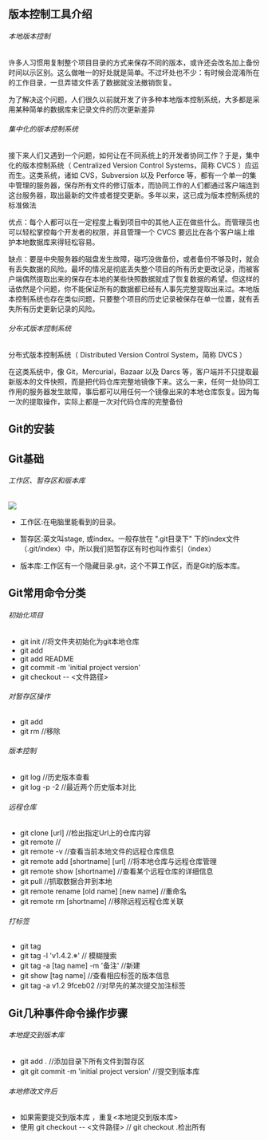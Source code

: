 ## 版本控制工具介绍

###### 本地版本控制
  许多人习惯用复制整个项目目录的方式来保存不同的版本，或许还会改名加上备份时间以示区别。这么做唯一的好处就是简单。不过坏处也不少：有时候会混淆所在的工作目录，一旦弄错文件丢了数据就没法撤销恢复。

  为了解决这个问题，人们很久以前就开发了许多种本地版本控制系统，大多都是采用某种简单的数据库来记录文件的历次更新差异

###### 集中化的版本控制系统
  接下来人们又遇到一个问题，如何让在不同系统上的开发者协同工作？于是，集中化的版本控制系统（ Centralized Version Control Systems，简称 CVCS ）应运而生。这类系统，诸如 CVS，Subversion 以及 Perforce 等，都有一个单一的集中管理的服务器，保存所有文件的修订版本，而协同工作的人们都通过客户端连到这台服务器，取出最新的文件或者提交更新。多年以来，这已成为版本控制系统的标准做法

  优点：每个人都可以在一定程度上看到项目中的其他人正在做些什么。而管理员也可以轻松掌控每个开发者的权限，并且管理一个 CVCS 要远比在各个客户端上维护本地数据库来得轻松容易。

  缺点：要是中央服务器的磁盘发生故障，碰巧没做备份，或者备份不够及时，就会有丢失数据的风险。最坏的情况是彻底丢失整个项目的所有历史更改记录，而被客户端偶然提取出来的保存在本地的某些快照数据就成了恢复数据的希望。但这样的话依然是个问题，你不能保证所有的数据都已经有人事先完整提取出来过。本地版本控制系统也存在类似问题，只要整个项目的历史记录被保存在单一位置，就有丢失所有历史更新记录的风险。

###### 分布式版本控制系统
  分布式版本控制系统（ Distributed Version Control System，简称 DVCS ）

  在这类系统中，像 Git，Mercurial，Bazaar 以及 Darcs 等，客户端并不只提取最新版本的文件快照，而是把代码仓库完整地镜像下来。这么一来，任何一处协同工作用的服务器发生故障，事后都可以用任何一个镜像出来的本地仓库恢复。因为每一次的提取操作，实际上都是一次对代码仓库的完整备份

## Git的安装

## Git基础
###### 工作区、暂存区和版本库
![](http://www.runoob.com/wp-content/uploads/2015/02/1352126739_7909.jpg)

- 工作区:在电脑里能看到的目录。

- 暂存区:英文叫stage, 或index。一般存放在 ".git目录下" 下的index文件（.git/index）中，所以我们把暂存区有时也叫作索引（index）

- 版本库:工作区有一个隐藏目录.git，这个不算工作区，而是Git的版本库。



## Git常用命令分类
###### 初始化项目
- git init        //将文件夹初始化为git本地仓库
- git add         
- git add README
- git commit -m 'initial project version'
- git checkout -- <文件路径>

###### 对暂存区操作
- git add  
- git rm  //移除

###### 版本控制
- git log  //历史版本查看
- git log -p -2   //最近两个历史版本对比

###### 远程仓库
- git clone [url]    //检出指定Url上的仓库内容
- git remote         //
- git remote -v      //查看当前本地文件的远程仓库信息
- git remote add [shortname] [url] //将本地仓库与远程仓库管理
- git remote show [shortname]   //查看某个远程仓库的详细信息
- git pull       //抓取数据合并到本地
- git remote rename [old name] [new name]  //重命名
- git remote rm [shortname]   //移除远程远程仓库关联

###### 打标签
- git tag
- git tag -l 'v1.4.2.※'             // 模糊搜索
- git tag -a [tag name] -m '备注'  //新建
- git show [tag name]   //查看相应标签的版本信息
- git tag -a v1.2 9fceb02 //对早先的某次提交加注标签


## Git几种事件命令操作步骤

###### 本地提交到版本库
- git add .      //添加目录下所有文件到暂存区
- git git commit -m 'initial project version' //提交到版本库

###### 本地修改文件后
- 如果需要提交到版本库 ，重复<本地提交到版本库>
- 使用 git checkout -- <文件路径>  // git checkout .检出所有

######
